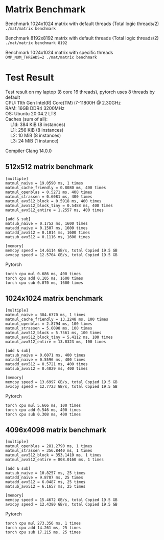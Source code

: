 # Matrix Benchmark
Benchmark 1024x1024 matrix with default threads (Total logic threads/2)  
`./mat/matrix benchmark`

Benchmark 8192x8192 matrix with default threads (Total logic threads/2)  
`./mat/matrix benchmark 8192`

Benchmark 1024x1024 matrix with specific threads  
`OMP_NUM_THREADS=2 ./mat/matrix benchmark`

# Test Result
Test result on my laptop (8 core 16 threads), pytorch uses 8 threads by default  
CPU: 11th Gen Intel(R) Core(TM) i7-11800H @ 2.30GHz  
RAM: 16GB DDR4 3200MHz  
OS: Ubuntu 20.04.2 LTS  
Caches (sum of all):      
&nbsp;&nbsp;&nbsp;&nbsp;L1d:                    384 KiB (8 instances)  
&nbsp;&nbsp;&nbsp;&nbsp;L1i:                    256 KiB (8 instances)  
&nbsp;&nbsp;&nbsp;&nbsp;L2:                     10 MiB (8 instances)  
&nbsp;&nbsp;&nbsp;&nbsp;L3:                     24 MiB (1 instance)  

Compiler Clang 14.0.0  
## 512x512 matrix benchmark
```
[multiple]
matmul_naive = 19.0590 ms, 1 times
matmul_cache_friendly = 0.8080 ms, 400 times
matmul_openblas = 0.5271 ms, 400 times
matmul_strassen = 0.6081 ms, 400 times
matmul_avx512_block = 0.5918 ms, 400 times
matmul_avx512_block_tiny = 0.5488 ms, 400 times
matmul_avx512_entire = 1.2557 ms, 400 times

[add & sub]
matsub_naive = 0.1752 ms, 1600 times
matadd_naive = 0.1507 ms, 1600 times
matadd_avx512 = 0.1014 ms, 1600 times
matsub_avx512 = 0.1116 ms, 1600 times

[memory]
memcpy speed = 14.6114 GB/s, total Copied 19.5 GB
avxcpy speed = 12.5704 GB/s, total Copied 19.5 GB
```

Pytorch  
```
torch cpu mul 0.686 ms, 400 times
torch cpu add 0.105 ms, 1600 times
torch cpu sub 0.070 ms, 1600 times
```

## 1024x1024 matrix benchmark
```
[multiple]
matmul_naive = 384.6370 ms, 1 times
matmul_cache_friendly = 13.2248 ms, 100 times
matmul_openblas = 2.8794 ms, 100 times
matmul_strassen = 5.0098 ms, 100 times
matmul_avx512_block = 5.7561 ms, 100 times
matmul_avx512_block_tiny = 5.4112 ms, 100 times
matmul_avx512_entire = 13.8323 ms, 100 times

[add & sub]
matsub_naive = 0.6071 ms, 400 times
matadd_naive = 0.5596 ms, 400 times
matadd_avx512 = 0.5721 ms, 400 times
matsub_avx512 = 0.4029 ms, 400 times

[memory]
memcpy speed = 13.6997 GB/s, total Copied 19.5 GB
avxcpy speed = 12.7723 GB/s, total Copied 19.5 GB
```

Pytorch  
```
torch cpu mul 5.666 ms, 100 times
torch cpu add 0.546 ms, 400 times
torch cpu sub 0.308 ms, 400 times
```

## 4096x4096 matrix benchmark
```
[multiple]
matmul_openblas = 281.2790 ms, 1 times
matmul_strassen = 356.8440 ms, 1 times
matmul_avx512_block = 353.1410 ms, 1 times
matmul_avx512_entire = 808.0160 ms, 1 times

[add & sub]
matsub_naive = 10.8257 ms, 25 times
matadd_naive = 9.8787 ms, 25 times
matadd_avx512 = 6.0487 ms, 25 times
matsub_avx512 = 6.1657 ms, 25 times

[memory]
memcpy speed = 15.4672 GB/s, total Copied 19.5 GB
avxcpy speed = 12.4380 GB/s, total Copied 19.5 GB
```

Pytorch  
```
torch cpu mul 273.356 ms, 1 times
torch cpu add 14.261 ms, 25 times
torch cpu sub 17.215 ms, 25 times
```
